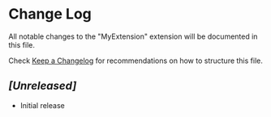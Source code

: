 # Change Log

All notable changes to the "MyExtension" extension will be documented in this file.

Check [Keep a Changelog](http://keepachangelog.com/) for recommendations on how to structure this file.

## *[Unreleased]*

- Initial release
